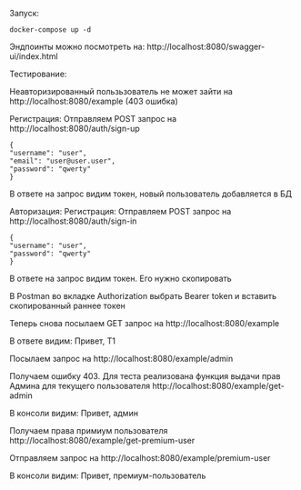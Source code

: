 Запуск:

```
docker-compose up -d
```

Эндпоинты можно посмотреть на: http://localhost:8080/swagger-ui/index.html

Тестирование:

Неавторизированный пользьзователь не может зайти на http://localhost:8080/example
(403 ошибка)

Регистрация: Отправляем POST запрос на http://localhost:8080/auth/sign-up
```
{
"username": "user",
"email": "user@user.user",
"password": "qwerty"
}
```
В ответе на запрос видим токен, новый пользователь добавляется в БД

Авторизация: Регистрация: Отправляем POST запрос на http://localhost:8080/auth/sign-in
```
{
"username": "user",
"password": "qwerty"
}
```
В ответе на запрос видим токен. Его нужно скопировать

В Postman во вкладке Authorization выбрать Bearer token и вставить скопированный раннее токен

Теперь снова посылаем GET запрос на http://localhost:8080/example

В ответе видим: Привет, Т1

Посылаем запрос на http://localhost:8080/example/admin

Получаем ошибку 403. Для теста реализована функция выдачи прав Админа для текущего пользователя http://localhost:8080/example/get-admin

В консоли видим: Привет, админ

Получаем права примиум пользователя http://localhost:8080/example/get-premium-user

Отправляем запрос на http://localhost:8080/example/premium-user

В консоли видим: Привет, премиум-пользователь
